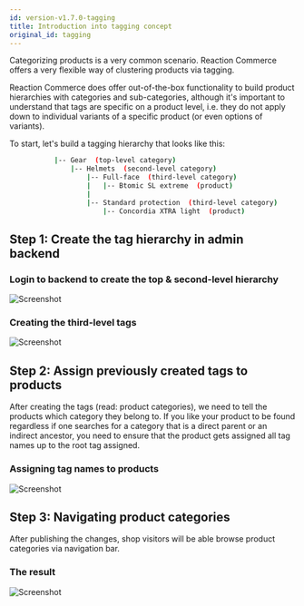 ```yaml
---
id: version-v1.7.0-tagging
title: Introduction into tagging concept
original_id: tagging
---
```

    
Categorizing products is a very common scenario. Reaction Commerce offers a very flexible way of clustering products via tagging.

Reaction Commerce does offer out-of-the-box functionality to build product hierarchies with categories and sub-categories, although it's important to understand that tags are specific on a product level, i.e. they do not apply down to individual variants of a specific product (or even options of variants).

To start, let's build a tagging hierarchy that looks like this:

```sh
           |-- Gear  (top-level category)
               |-- Helmets  (second-level category)
                   |-- Full-face  (third-level category)
                   |   |-- Btomic SL extreme  (product)
                   |
                   |-- Standard protection  (third-level category)
                       |-- Concordia XTRA light  (product)
```

## Step 1: Create the tag hierarchy in admin backend

### Login to backend to create the top & second-level hierarchy

![Screenshot](/assets/admin-tagging-step-1.jpg)

### Creating the third-level tags

![Screenshot](/assets/admin-tagging-step-2.jpg)

## Step 2: Assign previously created tags to products

After creating the tags (read: product categories), we need to tell the products which category they belong to. If you like your product to be found regardless if one searches for a category that is a direct parent or an indirect ancestor, you need to ensure that the product gets assigned all tag names up to the root tag assigned.

### Assigning tag names to products

![Screenshot](/assets/admin-tagging-step-3.jpg)

## Step 3: Navigating product categories

After publishing the changes, shop visitors will be able browse product categories via navigation bar.

### The result

![Screenshot](/assets/admin-tagging-step-4.jpg)
